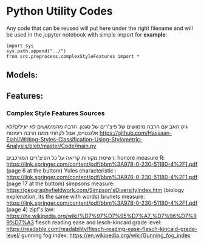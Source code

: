 # Python Utility Codes

Any code that can be reused will put here under the right filename 
and will be used in the jupyter notebook with simple import
for **example**: 

```
import sys
sys.path.append("../")
from src.preprocess.complexStyleFeatures import *
```


## Models:


## Features:
### Complex Style Features Sources
גיט האב עם הרבה מימושים של פיצ'רים של סגנון. הרבה מהמימושים לא יעילים/לא אלגנטיים, אבל לקחתי ממנו הרבה רעיונות
https://github.com/Hassaan-Elahi/Writing-Styles-Classification-Using-Stylometric-Analysis/blob/master/Code/main.py

רשימת מקורות קריאה על כל הפיצ'רים המורכבים:
honore measure R: https://link.springer.com/content/pdf/bbm%3A978-0-230-51180-4%2F1.pdf (page 6 at the buttom)
Yules characteristic : https://link.springer.com/content/pdf/bbm%3A978-0-230-51180-4%2F1.pdf (page 17 at the buttom)
simpsons measure: https://geographyfieldwork.com/Simpson'sDiversityIndex.htm (biology explenation, its the same with words)
brunets measure: https://link.springer.com/content/pdf/bbm%3A978-0-230-51180-4%2F1.pdf (page 4)
zipf's law: https://he.wikipedia.org/wiki/%D7%97%D7%95%D7%A7_%D7%96%D7%99%D7%A3
flesch reading ease and lesch-kincaid grade level: https://readable.com/readability/flesch-reading-ease-flesch-kincaid-grade-level/
gunning fog index: https://en.wikipedia.org/wiki/Gunning_fog_index
